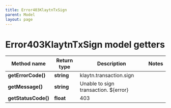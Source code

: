 ```yaml
---
title: Error403KlaytnTxSign
parent: Model
layout: page
---
```


# Error403KlaytnTxSign model getters

Method name | Return type | Description | Notes
------------ | ------------- | ------------- | -------------
**getErrorCode()** | **string** | klaytn.transaction.sign |
**getMessage()** | **string** | Unable to sign transaction. ${error} |
**getStatusCode()** | **float** | 403 |

